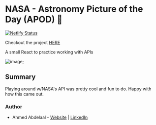 # NASA - Astronomy Picture of the Day (APOD) 🚀

[![Netlify Status](https://api.netlify.com/api/v1/badges/41f1dda5-ac2a-4153-9d4b-89171dfe5079/deploy-status)](https://app.netlify.com/sites/aa-nasa-apod/deploys)

Checkout the project [HERE](https://aa-nasa-apod.netlify.app/)

A small React to practice working with APIs

![image](images/apod.png);

## Summary

Playing around w/NASA's API was pretty cool and fun to do. Happy with how this came out.

### Author

- Ahmed Abdelaal - [Website](https://aa-dev.io/) | [LinkedIn](https://www.linkedin.com/feed/)
